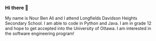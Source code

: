 ### Hi there 👋
My name is Nour Ben Ali and I attend Longfields Davidson Heights Secondary School. I am able to code in Python and Java. I am in grade 12 and hope to get accepted into the University of Ottawa. I am interested in the software engineering program! 
